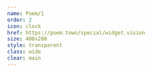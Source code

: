 ```yaml
---
name: Poem/1
order: 2
icon: clock
href: https://poem.town/special/widget.vision
size: 400x280
style: transparent
class: wide
clear: main
---
```

